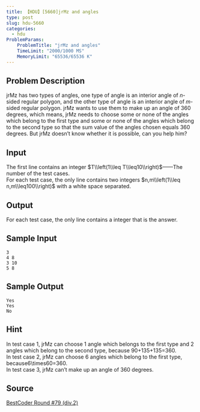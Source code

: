 ```yaml
---
title: 【HDU】[5660]jrMz and angles
type: post
slug: hdu-5660
categories:
  - hdu
ProblemParams:
    ProblemTitle: "jrMz and angles"
    TimeLimit: "2000/1000 MS"
    MemoryLimit: "65536/65536 K"
---
```


## Problem Description

jrMz has two types of angles, one type of angle is an interior angle of $n$-sided regular polygon, and the other type of angle is an interior angle of $m$-sided regular polygon. jrMz wants to use them to make up an angle of 360 degrees, which means, jrMz needs to choose some or none of the angles which belong to the first type and some or none of the angles which belong to the second type so that the sum value of the angles chosen equals 360 degrees. But jrMz doesn’t know whether it is possible, can you help him?

## Input

The first line contains an integer $T\\left(1\\leq T\\leq10\\right)$——The number of the test cases.  
For each test case, the only line contains two integers $n,m\\left(1\\leq n,m\\leq100\\right)$ with a white space separated.

## Output

For each test case, the only line contains a integer that is the answer.

## Sample Input

```
3
4 8
3 10
5 8

```

## Sample Output

```
Yes
Yes
No
```

## Hint

  
In test case 1, jrMz can choose 1 angle which belongs to the first type and 2 angles which belong to the second type, because 90+135+135=360.  
In test case 2, jrMz can choose 6 angles which belong to the first type, because6\\times60=360.  
In test case 3, jrMz can’t make up an angle of 360 degrees.

## Source

[BestCoder Round #79 (div.2)](https://acm.hdu.edu.cn//search.php?field=problem&key=BestCoder+Round+%2379+%28div.2%29&source=1&searchmode=source)
